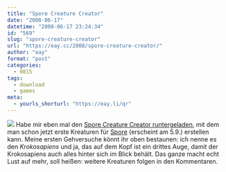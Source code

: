 ```yaml
---
title: "Spore Creature Creator"
date: "2008-06-17"
datetime: "2008-06-17 23:24:34"
id: "569"
slug: "spore-creature-creator"
url: "https://eay.cc/2008/spore-creature-creator/"
author: "eay"
format: "post"
categories:
  - 0815
tags:
  - download
  - games
meta:
  - yourls_shorturl: "https://eay.li/qr"
---
```


![](/uploads/2008/krokosapiens.jpg) Habe mir eben mal den [Spore Creature Creator runtergeladen](http://www.spore.com/trial), mit dem man schon jetzt erste Kreaturen für [Spore](http://www.spore.com/) (erscheint am 5.9.) erstellen kann. Meine ersten Gehversuche könnt ihr oben bestaunen: ich nenne es den _Krokosapiens_ und ja, das auf dem Kopf ist ein drittes Auge, damit der Krokosapiens auch alles hinter sich im Blick behält. Das ganze macht echt Lust auf mehr, soll heißen: weitere Kreaturen folgen in den Kommentaren.
